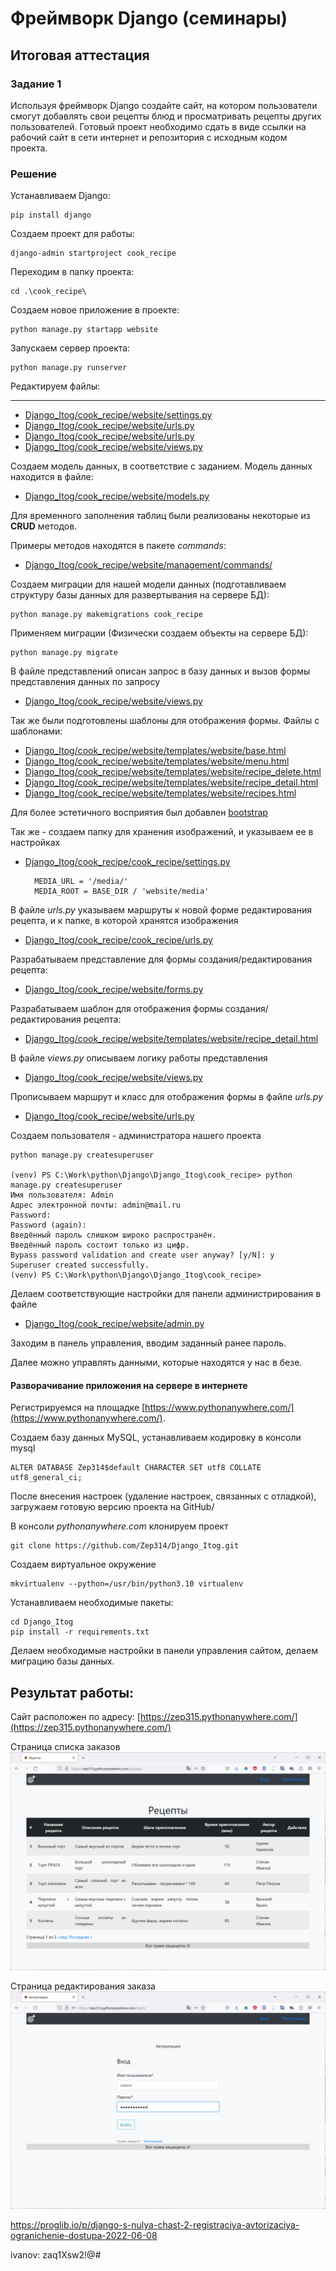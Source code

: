 # Фреймворк Django (семинары)
## Итоговая аттестация

### Задание 1
Используя фреймворк Django создайте сайт, на котором пользователи смогут
добавлять свои рецепты блюд и просматривать рецепты других пользователей.
Готовый проект необходимо сдать в виде ссылки на рабочий сайт в сети интернет и
репозитория с исходным кодом проекта.

### Решение


Устанавливаем Django:

    pip install django

Создаем проект для работы:

    django-admin startproject cook_recipe

Переходим в папку проекта:

    cd .\cook_recipe\

Создаем новое приложение в проекте:

    python manage.py startapp website

Запускаем сервер проекта:

    python manage.py runserver

Редактируем файлы:
*********
- [Django_Itog/cook_recipe/website/settings.py](/cook_recipe/cook_recipe/settings.py)
- [Django_Itog/cook_recipe/website/urls.py](/cook_recipe/cook_recipe/urls.py)
- [Django_Itog/cook_recipe/website/urls.py](/cook_recipe/website/urls.py)
- [Django_Itog/cook_recipe/website/views.py](/cook_recipe/website/views.py)

Создаем модель данных, в соответствие с заданием. 
Модель данных находится в файле: 

- [Django_Itog/cook_recipe/website/models.py](/cook_recipe/website/models.py)

Для временного заполнения таблиц были реализованы некоторые из **CRUD** методов.

Примеры методов находятся в пакете *commands*:

- [Django_Itog/cook_recipe/website/management/commands/](/cook_recipe/website/management/commands)

Создаем миграции для нашей модели данных (подготавливаем структуру базы данных для развертывания на сервере БД):

    python manage.py makemigrations cook_recipe

Применяем миграции (Физически создаем объекты на сервере БД):

    python manage.py migrate


В файле представлений описан запрос в базу данных и вызов формы представления данных по запросу

- [Django_Itog/cook_recipe/website/views.py](/cook_recipe/website/views.py)

Так же были подготовлены шаблоны для отображения формы. Файлы с шаблонами:

- [Django_Itog/cook_recipe/website/templates/website/base.html](/cook_recipe/website/templates/website/base.html)
- [Django_Itog/cook_recipe/website/templates/website/menu.html](/cook_recipe/website/templates/website/menu.html)
- [Django_Itog/cook_recipe/website/templates/website/recipe_delete.html](/cook_recipe/website/templates/website/recipe_delete.html)
- [Django_Itog/cook_recipe/website/templates/website/recipe_detail.html](/cook_recipe/website/templates/website/recipe_detail.html)
- [Django_Itog/cook_recipe/website/templates/website/recipes.html](/cook_recipe/website/templates/website/recipes.html)

Для более эстетичного восприятия был добавлен [bootstrap](https://getbootstrap.com/)


Так же - создаем папку для хранения изображений, и указываем ее в настройках 

- [Django_Itog/cook_recipe/cook_recipe/settings.py](/cook_recipe/cook_recipe/settings.py)


        MEDIA_URL = '/media/'
        MEDIA_ROOT = BASE_DIR / 'website/media'

В файле *urls.py* указываем маршруты к новой форме редактирования рецепта, и к папке, 
в которой хранятся изображения  

- [Django_Itog/cook_recipe/cook_recipe/urls.py](/cook_recipe/cook_recipe/urls.py)

Разрабатываем представление для формы создания/редактирования рецепта: 

- [Django_Itog/cook_recipe/website/forms.py](/cook_recipe/website/forms.py)

Разрабатываем шаблон для отображения формы создания/редактирования рецепта:

- [Django_Itog/cook_recipe/website/templates/website/recipe_detail.html](/cook_recipe/website/templates/website/recipe_detail.html)

В файле *views.py* описываем логику работы представления

- [Django_Itog/cook_recipe/website/views.py](/cook_recipe/website/views.py)

Прописываем маршрут и класс для отображения формы в файле *urls.py*

- [Django_Itog/cook_recipe/website/urls.py](/cook_recipe/website/urls.py)

Создаем пользователя - администратора нашего проекта

    python manage.py createsuperuser

    (venv) PS C:\Work\python\Django\Django_Itog\cook_recipe> python manage.py createsuperuser
    Имя пользователя: Admin
    Адрес электронной почты: admin@mail.ru
    Password:
    Password (again):
    Введённый пароль слишком широко распространён.
    Введённый пароль состоит только из цифр.
    Bypass password validation and create user anyway? [y/N]: y
    Superuser created successfully.
    (venv) PS C:\Work\python\Django\Django_Itog\cook_recipe>

Делаем соответствующие настройки для панели администрирования в файле 

- [Django_Itog/cook_recipe/website/admin.py](/cook_recipe/website/admin.py)

Заходим в панель управления, вводим заданный ранее пароль.

Далее можно управлять данными, которые находятся у нас в безе.

#### Разворачивание приложения на сервере в интернете

Регистрируемся на площадке [https://www.pythonanywhere.com/](https://www.pythonanywhere.com/).

Создаем базу данных MySQL, устанавливаем кодировку в консоли mysql
    
    ALTER DATABASE Zep314$default CHARACTER SET utf8 COLLATE utf8_general_ci;

После внесения настроек (удаление настроек, связанных с отладкой), загружаем готовую версию проекта на GitHub/

В консоли *pythonanywhere.com* клонируем проект

    git clone https://github.com/Zep314/Django_Itog.git

Создаем виртуальное окружение

    mkvirtualenv --python=/usr/bin/python3.10 virtualenv

Устанавливаем необходимые пакеты:

    cd Django_Itog
    pip install -r requirements.txt

Делаем необходимые настройки в панели управления сайтом, делаем миграцию базы данных.

## Результат работы:

Сайт расположен по адресу: [https://zep315.pythonanywhere.com/](https://zep315.pythonanywhere.com/)

Страница списка заказов
![screen1.png](screen1.png)

Страница редактирования заказа
![screen2.png](screen2.png)


https://proglib.io/p/django-s-nulya-chast-2-registraciya-avtorizaciya-ogranichenie-dostupa-2022-06-08

ivanov: zaq1Xsw2!@#
